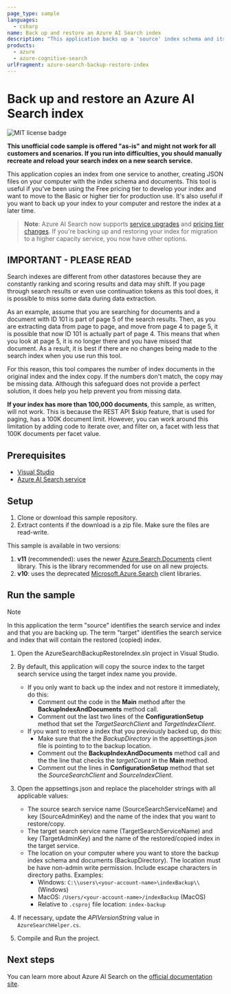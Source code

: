 ```yaml
---
page_type: sample
languages:
  - csharp
name: Back up and restore an Azure AI Search index
description: "This application backs up a 'source' index schema and its documents to JSON files on your computer, and then uses those files to recreate a 'target' index copy in the 'target' search service that you specify. Depending on your needs, you can use all or part of this application to backup your index files and/or move an index from one search service to another."
products:
  - azure
  - azure-cognitive-search
urlFragment: azure-search-backup-restore-index
---
```


# Back up and restore an Azure AI Search index

![MIT license badge](https://img.shields.io/badge/license-MIT-green.svg)

**This unofficial code sample is offered \"as-is\" and might not work for all customers and scenarios. If you run into difficulties, you should manually recreate and reload your search index on a new search service.**

This application copies an index from one service to another, creating JSON files on your computer with the index schema and documents. This tool is useful if you've been using the Free pricing tier to develop your index and want to move to the Basic or higher tier for production use. It's also useful if you want to back up your index to your computer and restore the index at a later time.

> **Note**: Azure AI Search now supports [service upgrades](https://learn.microsoft.com/en-us/azure/search/search-how-to-upgrade) and [pricing tier changes](https://learn.microsoft.com/en-us/azure/search/search-capacity-planning#change-your-pricing-tier). If you're backing up and restoring your index for migration to a higher capacity service, you now have other options.

## IMPORTANT - PLEASE READ

Search indexes are different from other datastores because they are constantly ranking and scoring results and data may shift. If you page through search results or even use continuation tokens as this tool does, it is possible to miss some data during data extraction.

As an example, assume that you are searching for documents and a document with ID 101 is part of page 5 of the search results. Then, as you are extracting data from page to page, and move from page 4 to page 5, it is possible that now ID 101 is actually part of page 4. This means that when you look at page 5, it is no longer there and you have missed that document. As a result, it is best if there are no changes being made to the search index when you use run this tool.

For this reason, this tool compares the number of index documents in the original index and the index copy. If the numbers don't match, the copy may be missing data. Although this safeguard does not provide a perfect solution, it does help you help prevent you from missing data.

**If your index has more than 100,000 documents**, this sample, as written, will not work. This is because the REST API $skip feature, that is used for paging, has a 100K document limit. However, you can work around this limitation by adding code to iterate over, and filter on, a facet with less that 100K documents per facet value.

## Prerequisites

- [Visual Studio](https://visualstudio.microsoft.com/downloads/)
- [Azure AI Search service](https://docs.microsoft.com/azure/search/search-create-service-portal)

## Setup

1. Clone or download this sample repository.
1. Extract contents if the download is a zip file. Make sure the files are read-write.

This sample is available in two versions:

1. **v11** (recommended): uses the newer [Azure.Search.Documents](https://docs.microsoft.com/dotnet/api/overview/azure/search.documents-readme) client library. This is the library recommended for use on all new projects.
2. **v10**: uses the deprecated [Microsoft.Azure.Search](https://learn.microsoft.com/dotnet/api/microsoft.azure.search) client libraries.

## Run the sample

> [!NOTE]
> In this application the term "source" identifies the search service and index and that you are backing up. The term "target" identifies the search service and index that will contain the restored (copied) index.

1. Open the AzureSearchBackupRestoreIndex.sln project in Visual Studio.

1. By default, this application will copy the source index to the target search service using the target index name you provide.
    - If you only want to back up the index and not restore it immediately, do this:
        - Comment out the code in the **Main** method after the **BackupIndexAndDocuments** method call.
        - Comment out the last two lines of the **ConfigurationSetup** method that set the _TargetSearchClient_ and _TargetIndexClient_.
    - If you want to restore a index that you previously backed up, do this:
        - Make sure that the the _BackupDirectory_ in the appsettings.json file is pointing to to the backup location.
        - Comment out the **BackupIndexAndDocuments** method call and the the line that checks the _targetCount_ in the **Main** method.
        - Comment out the lines in **ConfigurationSetup** method that set the _SourceSearchClient_ and _SourceIndexClient_.

1. Open the appsettings.json and replace the placeholder strings with all applicable values:

    - The source search service name (SourceSearchServiceName) and key (SourceAdminKey) and the name of the index that you want to restore/copy.
    - The target search service name (TargetSearchServiceName) and key (TargetAdminKey) and the name of the restored/copied index in the target service.
    - The location on your computer where you want to store the backup index schema and documents (BackupDirectory). The location must be have non-admin write permission. Include escape characters in directory paths. Examples:
      - Windows: `C:\\users\<your-account-name>\indexBackup\\` (Windows)
      - MacOS: `/Users/<your-account-name>/indexBackup` (MacOS)
      - Relative to `.csproj` file location: `index-backup`

1. If necessary, update the _APIVersionString_ value in `AzureSearchHelper.cs`.

1. Compile and Run the project.

## Next steps

You can learn more about Azure AI Search on the [official documentation site](https://docs.microsoft.com/azure/search).
